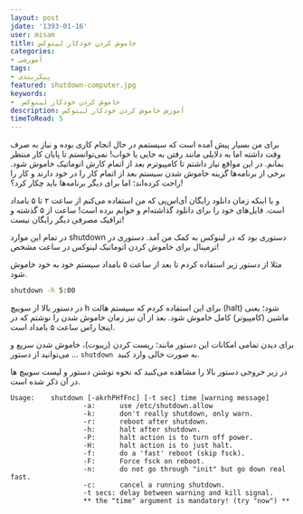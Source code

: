 ```yaml
---
layout: post
jdate: '1393-01-16'
user: misam
title: خاموش کردن خودکار لینوکس
categories:
- آموزشی
tags:
- پیکربندی
featured: shutdown-computer.jpg
keywords:
-  خاموش کردن خودکار لینوکس
description: آموزش خاموش کردن خودکار لینوکس
timeToRead: 5
---
```


برای من بسیار پیش آمده است که سیستمم در حال انجام کاری بوده و نیاز به صرف وقت داشته اما به دلایلی مانند رفتن به جایی یا خواب! نمی‌توانستم تا پایان کار منتظر بمانم. در این مواقع نیاز داشتم تا کامپیوترم بعد از اتمام کارش اتوماتیک خاموش شود. برخی از برنامه‌ها گزینه خاموش شدن سیستم بعد از اتمام کار را در خود دارند و کار را راحت کرده‌اند؛ اما برای دیگر برنامه‌ها باید چکار کرد؟!

و یا اینکه زمان دانلود رایگان آی‌اس‌پی که من استفاده می‌کنم از ساعت ۲ تا ۵ بامداد است. فایل‌های خود را برای دانلود گذاشته‌ام و خوابم برده است! ساعت از ۵ گذشته و ترافیک مصرفی دیگر رایگان نیست!

در تمام این موارد shutdown دستوری بود که در لینوکس به کمک من آمد. دستوری در ترمینال برای خاموش کردن اتوماتیک لینوکس در ساعت مشخص!

مثلا از دستور زیر استفاده کردم تا بعد از ساعت ۵ بامداد سیستم خود به خود خاموش شود.

```sh
shutdown -h 5:00
```

در دستور بالا از سوییچ h برای این استفاده کردم که سیستم هالت (halt) شود؛ یعنی ماشین (کامپیوتر) کامل خاموش شود. بعد از آن نیز زمان خاموش شدن را نوشتم که در اینجا راس ساعت ۵ بامداد است.

برای دیدن تمامی امکانات این دستور مانند؛ ریست کردن (ریبوت)، خاموش شدن سریع و ... می‌توانید از دستور `shutdown`  به صورت خالی وارد کنید.

در زیر خروجی دستور بالا را مشاهده می‌کنید که نحوه نوشتن دستور و لیست سوییچ ها در آن ذکر شده است.

```
Usage:    shutdown [-akrhPHfFnc] [-t sec] time [warning message]
                  -a:      use /etc/shutdown.allow
                  -k:      don't really shutdown, only warn.
                  -r:      reboot after shutdown.
                  -h:      halt after shutdown.
                  -P:      halt action is to turn off power.
                  -H:      halt action is to just halt.
                  -f:      do a 'fast' reboot (skip fsck).
                  -F:      Force fsck on reboot.
                  -n:      do not go through "init" but go down real fast.
                  -c:      cancel a running shutdown.
                  -t secs: delay between warning and kill signal.
                  ** the "time" argument is mandatory! (try "now") **
```